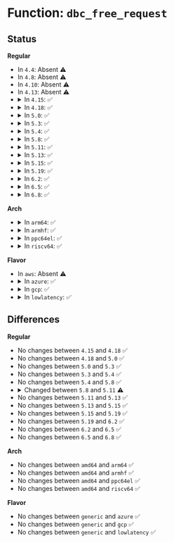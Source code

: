 # Function: <code>dbc_free_request</code>

## Status
<b>Regular</b>
<ul>
<li>
In <code>4.4</code>: Absent ⚠️
</li>
<li>
In <code>4.8</code>: Absent ⚠️
</li>
<li>
In <code>4.10</code>: Absent ⚠️
</li>
<li>
In <code>4.13</code>: Absent ⚠️
</li>
<li>
<details>
<summary>In <code>4.15</code>: ✅</summary>

```c
void dbc_free_request(struct dbc_ep *dep, struct dbc_request *req);
```

**Collision:** Unique Global

**Inline:** No

**Transformation:** False

**Instances:**

```
In drivers/usb/host/xhci-dbgcap.c (ffffffff81773bf0)
Location: drivers/usb/host/xhci-dbgcap.c:209
Inline: False
Direct callers:
  - drivers/usb/host/xhci-dbgtty.c:xhci_dbc_free_requests
  - drivers/usb/host/xhci-dbgtty.c:xhci_dbc_alloc_requests
```
**Symbols:**

```
ffffffff81773bf0-ffffffff81773c58: dbc_free_request (STB_GLOBAL)
```
</details>
</li>
<li>
<details>
<summary>In <code>4.18</code>: ✅</summary>

```c
void dbc_free_request(struct dbc_ep *dep, struct dbc_request *req);
```

**Collision:** Unique Global

**Inline:** No

**Transformation:** False

**Instances:**

```
In drivers/usb/host/xhci-dbgcap.c (ffffffff817b4240)
Location: drivers/usb/host/xhci-dbgcap.c:210
Inline: False
Direct callers:
  - drivers/usb/host/xhci-dbgtty.c:xhci_dbc_free_requests
  - drivers/usb/host/xhci-dbgtty.c:xhci_dbc_alloc_requests
```
**Symbols:**

```
ffffffff817b4240-ffffffff817b42a8: dbc_free_request (STB_GLOBAL)
```
</details>
</li>
<li>
<details>
<summary>In <code>5.0</code>: ✅</summary>

```c
void dbc_free_request(struct dbc_ep *dep, struct dbc_request *req);
```

**Collision:** Unique Global

**Inline:** No

**Transformation:** False

**Instances:**

```
In drivers/usb/host/xhci-dbgcap.c (ffffffff817da7b0)
Location: drivers/usb/host/xhci-dbgcap.c:210
Inline: False
Direct callers:
  - drivers/usb/host/xhci-dbgtty.c:xhci_dbc_free_requests
  - drivers/usb/host/xhci-dbgtty.c:xhci_dbc_alloc_requests
```
**Symbols:**

```
ffffffff817da7b0-ffffffff817da818: dbc_free_request (STB_GLOBAL)
```
</details>
</li>
<li>
<details>
<summary>In <code>5.3</code>: ✅</summary>

```c
void dbc_free_request(struct dbc_ep *dep, struct dbc_request *req);
```

**Collision:** Unique Global

**Inline:** No

**Transformation:** False

**Instances:**

```
In drivers/usb/host/xhci-dbgcap.c (ffffffff8181aee0)
Location: drivers/usb/host/xhci-dbgcap.c:210
Inline: False
Direct callers:
  - drivers/usb/host/xhci-dbgtty.c:xhci_dbc_free_requests
  - drivers/usb/host/xhci-dbgtty.c:xhci_dbc_alloc_requests
```
**Symbols:**

```
ffffffff8181aee0-ffffffff8181af48: dbc_free_request (STB_GLOBAL)
```
</details>
</li>
<li>
<details>
<summary>In <code>5.4</code>: ✅</summary>

```c
void dbc_free_request(struct dbc_ep *dep, struct dbc_request *req);
```

**Collision:** Unique Global

**Inline:** No

**Transformation:** False

**Instances:**

```
In drivers/usb/host/xhci-dbgcap.c (ffffffff8184c560)
Location: drivers/usb/host/xhci-dbgcap.c:209
Inline: False
Direct callers:
  - drivers/usb/host/xhci-dbgtty.c:xhci_dbc_free_requests
  - drivers/usb/host/xhci-dbgtty.c:xhci_dbc_alloc_requests
```
**Symbols:**

```
ffffffff8184c560-ffffffff8184c5c8: dbc_free_request (STB_GLOBAL)
```
</details>
</li>
<li>
<details>
<summary>In <code>5.8</code>: ✅</summary>

```c
void dbc_free_request(struct dbc_ep *dep, struct dbc_request *req);
```

**Collision:** Unique Global

**Inline:** No

**Transformation:** False

**Instances:**

```
In drivers/usb/host/xhci-dbgcap.c (ffffffff8191f0f0)
Location: drivers/usb/host/xhci-dbgcap.c:209
Inline: False
Direct callers:
  - drivers/usb/host/xhci-dbgtty.c:xhci_dbc_tty_unregister_device
  - drivers/usb/host/xhci-dbgtty.c:xhci_dbc_tty_unregister_device
  - drivers/usb/host/xhci-dbgtty.c:xhci_dbc_tty_unregister_device
  - drivers/usb/host/xhci-dbgtty.c:xhci_dbc_alloc_requests
```
**Symbols:**

```
ffffffff8191f0f0-ffffffff8191f158: dbc_free_request (STB_GLOBAL)
```
</details>
</li>
<li>
<details>
<summary>In <code>5.11</code>: ✅</summary>

```c
void dbc_free_request(struct dbc_request *req);
```

**Collision:** Unique Global

**Inline:** No

**Transformation:** False

**Instances:**

```
In drivers/usb/host/xhci-dbgcap.c (ffffffff81926880)
Location: drivers/usb/host/xhci-dbgcap.c:215
Inline: False
Direct callers:
  - drivers/usb/host/xhci-dbgtty.c:xhci_dbc_tty_unregister_device
  - drivers/usb/host/xhci-dbgtty.c:xhci_dbc_tty_unregister_device
  - drivers/usb/host/xhci-dbgtty.c:xhci_dbc_tty_unregister_device
  - drivers/usb/host/xhci-dbgtty.c:xhci_dbc_alloc_requests
```
**Symbols:**

```
ffffffff81926880-ffffffff819268da: dbc_free_request (STB_GLOBAL)
```
</details>
</li>
<li>
<details>
<summary>In <code>5.13</code>: ✅</summary>

```c
void dbc_free_request(struct dbc_request *req);
```

**Collision:** Unique Global

**Inline:** No

**Transformation:** False

**Instances:**

```
In drivers/usb/host/xhci-dbgcap.c (ffffffff81909f60)
Location: drivers/usb/host/xhci-dbgcap.c:215
Inline: False
Direct callers:
  - drivers/usb/host/xhci-dbgtty.c:xhci_dbc_tty_unregister_device
  - drivers/usb/host/xhci-dbgtty.c:xhci_dbc_tty_unregister_device
  - drivers/usb/host/xhci-dbgtty.c:xhci_dbc_tty_unregister_device
  - drivers/usb/host/xhci-dbgtty.c:xhci_dbc_alloc_requests
```
**Symbols:**

```
ffffffff81909f60-ffffffff81909fba: dbc_free_request (STB_GLOBAL)
```
</details>
</li>
<li>
<details>
<summary>In <code>5.15</code>: ✅</summary>

```c
void dbc_free_request(struct dbc_request *req);
```

**Collision:** Unique Global

**Inline:** No

**Transformation:** False

**Instances:**

```
In drivers/usb/host/xhci-dbgcap.c (ffffffff819aa820)
Location: drivers/usb/host/xhci-dbgcap.c:215
Inline: False
Direct callers:
  - drivers/usb/host/xhci-dbgtty.c:xhci_dbc_tty_unregister_device
  - drivers/usb/host/xhci-dbgtty.c:xhci_dbc_tty_unregister_device
  - drivers/usb/host/xhci-dbgtty.c:xhci_dbc_tty_unregister_device
  - drivers/usb/host/xhci-dbgtty.c:xhci_dbc_tty_register_device
  - drivers/usb/host/xhci-dbgtty.c:xhci_dbc_tty_register_device
  - drivers/usb/host/xhci-dbgtty.c:xhci_dbc_alloc_requests
```
**Symbols:**

```
ffffffff819aa820-ffffffff819aa877: dbc_free_request (STB_GLOBAL)
```
</details>
</li>
<li>
<details>
<summary>In <code>5.19</code>: ✅</summary>

```c
void dbc_free_request(struct dbc_request *req);
```

**Collision:** Unique Global

**Inline:** No

**Transformation:** False

**Instances:**

```
In drivers/usb/host/xhci-dbgcap.c (ffffffff81b088b0)
Location: drivers/usb/host/xhci-dbgcap.c:215
Inline: False
Direct callers:
  - drivers/usb/host/xhci-dbgtty.c:xhci_dbc_tty_unregister_device
  - drivers/usb/host/xhci-dbgtty.c:xhci_dbc_tty_unregister_device
  - drivers/usb/host/xhci-dbgtty.c:xhci_dbc_tty_unregister_device
  - drivers/usb/host/xhci-dbgtty.c:xhci_dbc_tty_register_device
  - drivers/usb/host/xhci-dbgtty.c:xhci_dbc_tty_register_device
  - drivers/usb/host/xhci-dbgtty.c:xhci_dbc_alloc_requests
```
**Symbols:**

```
ffffffff81b088b0-ffffffff81b08919: dbc_free_request (STB_GLOBAL)
```
</details>
</li>
<li>
<details>
<summary>In <code>6.2</code>: ✅</summary>

```c
void dbc_free_request(struct dbc_request *req);
```

**Collision:** Unique Global

**Inline:** No

**Transformation:** False

**Instances:**

```
In drivers/usb/host/xhci-dbgcap.c (ffffffff81c984a0)
Location: drivers/usb/host/xhci-dbgcap.c:215
Inline: False
Direct callers:
  - drivers/usb/host/xhci-dbgtty.c:xhci_dbc_tty_unregister_device
  - drivers/usb/host/xhci-dbgtty.c:xhci_dbc_tty_unregister_device
  - drivers/usb/host/xhci-dbgtty.c:xhci_dbc_tty_unregister_device
  - drivers/usb/host/xhci-dbgtty.c:xhci_dbc_tty_register_device
  - drivers/usb/host/xhci-dbgtty.c:xhci_dbc_tty_register_device
  - drivers/usb/host/xhci-dbgtty.c:xhci_dbc_alloc_requests
```
**Symbols:**

```
ffffffff81c984a0-ffffffff81c98509: dbc_free_request (STB_GLOBAL)
```
</details>
</li>
<li>
<details>
<summary>In <code>6.5</code>: ✅</summary>

```c
void dbc_free_request(struct dbc_request *req);
```

**Collision:** Unique Global

**Inline:** No

**Transformation:** False

**Instances:**

```
In drivers/usb/host/xhci-dbgcap.c (ffffffff81cff810)
Location: drivers/usb/host/xhci-dbgcap.c:215
Inline: False
Direct callers:
  - drivers/usb/host/xhci-dbgtty.c:xhci_dbc_tty_unregister_device
  - drivers/usb/host/xhci-dbgtty.c:xhci_dbc_tty_unregister_device
  - drivers/usb/host/xhci-dbgtty.c:xhci_dbc_tty_unregister_device
  - drivers/usb/host/xhci-dbgtty.c:xhci_dbc_tty_register_device
  - drivers/usb/host/xhci-dbgtty.c:xhci_dbc_tty_register_device
  - drivers/usb/host/xhci-dbgtty.c:xhci_dbc_alloc_requests
```
**Symbols:**

```
ffffffff81cff810-ffffffff81cff879: dbc_free_request (STB_GLOBAL)
```
</details>
</li>
<li>
<details>
<summary>In <code>6.8</code>: ✅</summary>

```c
void dbc_free_request(struct dbc_request *req);
```

**Collision:** Unique Global

**Inline:** No

**Transformation:** False

**Instances:**

```
In drivers/usb/host/xhci-dbgcap.c (ffffffff81db5290)
Location: drivers/usb/host/xhci-dbgcap.c:230
Inline: False
Direct callers:
  - drivers/usb/host/xhci-dbgtty.c:xhci_dbc_tty_unregister_device
  - drivers/usb/host/xhci-dbgtty.c:xhci_dbc_tty_unregister_device
  - drivers/usb/host/xhci-dbgtty.c:xhci_dbc_tty_unregister_device
  - drivers/usb/host/xhci-dbgtty.c:xhci_dbc_tty_register_device
  - drivers/usb/host/xhci-dbgtty.c:xhci_dbc_tty_register_device
  - drivers/usb/host/xhci-dbgtty.c:xhci_dbc_alloc_requests
```
**Symbols:**

```
ffffffff81db5290-ffffffff81db52f9: dbc_free_request (STB_GLOBAL)
```
</details>
</li>
</ul>
<b>Arch</b>
<ul>
<li>
<details>
<summary>In <code>arm64</code>: ✅</summary>

```c
void dbc_free_request(struct dbc_ep *dep, struct dbc_request *req);
```

**Collision:** Unique Global

**Inline:** No

**Transformation:** False

**Instances:**

```
In drivers/usb/host/xhci-dbgcap.c (ffff800010a8b838)
Location: drivers/usb/host/xhci-dbgcap.c:209
Inline: False
Direct callers:
  - drivers/usb/host/xhci-dbgtty.c:xhci_dbc_free_requests
  - drivers/usb/host/xhci-dbgtty.c:xhci_dbc_alloc_requests
```
**Symbols:**

```
ffff800010a8b838-ffff800010a8b8e0: dbc_free_request (STB_GLOBAL)
```
</details>
</li>
<li>
<details>
<summary>In <code>armhf</code>: ✅</summary>

```c
void dbc_free_request(struct dbc_ep *dep, struct dbc_request *req);
```

**Collision:** Unique Global

**Inline:** No

**Transformation:** False

**Instances:**

```
In drivers/usb/host/xhci-dbgcap.c (c0b5e9c0)
Location: drivers/usb/host/xhci-dbgcap.c:209
Inline: False
Direct callers:
  - drivers/usb/host/xhci-dbgtty.c:xhci_dbc_free_requests
  - drivers/usb/host/xhci-dbgtty.c:xhci_dbc_alloc_requests
```
**Symbols:**

```
c0b5e9c0-c0b5ea60: dbc_free_request (STB_GLOBAL)
```
</details>
</li>
<li>
<details>
<summary>In <code>ppc64el</code>: ✅</summary>

```c
void dbc_free_request(struct dbc_ep *dep, struct dbc_request *req);
```

**Collision:** Unique Global

**Inline:** No

**Transformation:** False

**Instances:**

```
In drivers/usb/host/xhci-dbgcap.c (c000000000b67770)
Location: drivers/usb/host/xhci-dbgcap.c:209
Inline: False
Direct callers:
  - drivers/usb/host/xhci-dbgtty.c:xhci_dbc_free_requests
  - drivers/usb/host/xhci-dbgtty.c:xhci_dbc_alloc_requests
```
**Symbols:**

```
c000000000b67770-c000000000b67838: dbc_free_request (STB_GLOBAL)
```
</details>
</li>
<li>
<details>
<summary>In <code>riscv64</code>: ✅</summary>

```c
void dbc_free_request(struct dbc_ep *dep, struct dbc_request *req);
```

**Collision:** Unique Global

**Inline:** No

**Transformation:** False

**Instances:**

```
In drivers/usb/host/xhci-dbgcap.c (ffffffe0006a0608)
Location: drivers/usb/host/xhci-dbgcap.c:209
Inline: False
Direct callers:
  - drivers/usb/host/xhci-dbgtty.c:xhci_dbc_free_requests
  - drivers/usb/host/xhci-dbgtty.c:xhci_dbc_alloc_requests
```
**Symbols:**

```
ffffffe0006a0608-ffffffe0006a068c: dbc_free_request (STB_GLOBAL)
```
</details>
</li>
</ul>
<b>Flavor</b>
<ul>
<li>
In <code>aws</code>: Absent ⚠️
</li>
<li>
<details>
<summary>In <code>azure</code>: ✅</summary>

```c
void dbc_free_request(struct dbc_ep *dep, struct dbc_request *req);
```

**Collision:** Unique Global

**Inline:** No

**Transformation:** False

**Instances:**

```
In drivers/usb/host/xhci-dbgcap.c (ffffffff817c9ab0)
Location: drivers/usb/host/xhci-dbgcap.c:209
Inline: False
Direct callers:
  - drivers/usb/host/xhci-dbgtty.c:xhci_dbc_free_requests
  - drivers/usb/host/xhci-dbgtty.c:xhci_dbc_alloc_requests
```
**Symbols:**

```
ffffffff817c9ab0-ffffffff817c9b18: dbc_free_request (STB_GLOBAL)
```
</details>
</li>
<li>
<details>
<summary>In <code>gcp</code>: ✅</summary>

```c
void dbc_free_request(struct dbc_ep *dep, struct dbc_request *req);
```

**Collision:** Unique Global

**Inline:** No

**Transformation:** False

**Instances:**

```
In drivers/usb/host/xhci-dbgcap.c (ffffffff818413e0)
Location: drivers/usb/host/xhci-dbgcap.c:209
Inline: False
Direct callers:
  - drivers/usb/host/xhci-dbgtty.c:xhci_dbc_free_requests
  - drivers/usb/host/xhci-dbgtty.c:xhci_dbc_alloc_requests
```
**Symbols:**

```
ffffffff818413e0-ffffffff81841448: dbc_free_request (STB_GLOBAL)
```
</details>
</li>
<li>
<details>
<summary>In <code>lowlatency</code>: ✅</summary>

```c
void dbc_free_request(struct dbc_ep *dep, struct dbc_request *req);
```

**Collision:** Unique Global

**Inline:** No

**Transformation:** False

**Instances:**

```
In drivers/usb/host/xhci-dbgcap.c (ffffffff8185b920)
Location: drivers/usb/host/xhci-dbgcap.c:209
Inline: False
Direct callers:
  - drivers/usb/host/xhci-dbgtty.c:xhci_dbc_free_requests
  - drivers/usb/host/xhci-dbgtty.c:xhci_dbc_alloc_requests
```
**Symbols:**

```
ffffffff8185b920-ffffffff8185b992: dbc_free_request (STB_GLOBAL)
```
</details>
</li>
</ul>

## Differences
<b>Regular</b>
<ul>
<li>
No changes between <code>4.15</code> and <code>4.18</code> ✅
</li>
<li>
No changes between <code>4.18</code> and <code>5.0</code> ✅
</li>
<li>
No changes between <code>5.0</code> and <code>5.3</code> ✅
</li>
<li>
No changes between <code>5.3</code> and <code>5.4</code> ✅
</li>
<li>
No changes between <code>5.4</code> and <code>5.8</code> ✅
</li>
<li>
<details>
<summary>Changed between <code>5.8</code> and <code>5.11</code> ⚠️</summary>
<ul>
<li>
<b>Param removed. </b>
<code>struct dbc_ep *dep</code>
</li>
<li>
<b>Param reordered. </b>
<code>dep, req</code> ➡️ <code>req</code>
</li>
</ul>
</details>
</li>
<li>
No changes between <code>5.11</code> and <code>5.13</code> ✅
</li>
<li>
No changes between <code>5.13</code> and <code>5.15</code> ✅
</li>
<li>
No changes between <code>5.15</code> and <code>5.19</code> ✅
</li>
<li>
No changes between <code>5.19</code> and <code>6.2</code> ✅
</li>
<li>
No changes between <code>6.2</code> and <code>6.5</code> ✅
</li>
<li>
No changes between <code>6.5</code> and <code>6.8</code> ✅
</li>
</ul>
<b>Arch</b>
<ul>
<li>
No changes between <code>amd64</code> and <code>arm64</code> ✅
</li>
<li>
No changes between <code>amd64</code> and <code>armhf</code> ✅
</li>
<li>
No changes between <code>amd64</code> and <code>ppc64el</code> ✅
</li>
<li>
No changes between <code>amd64</code> and <code>riscv64</code> ✅
</li>
</ul>
<b>Flavor</b>
<ul>
<li>
No changes between <code>generic</code> and <code>azure</code> ✅
</li>
<li>
No changes between <code>generic</code> and <code>gcp</code> ✅
</li>
<li>
No changes between <code>generic</code> and <code>lowlatency</code> ✅
</li>
</ul>
